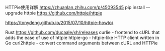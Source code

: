 

HTTPie使用详解
https://zhuanlan.zhihu.com/p/45093545
pip install --upgrade httpie
https://github.com/httpie/httpie

https://tonydeng.github.io/2015/07/10/httpie-howto/

Rust
https://github.com/ducaale/xh/releases
curlie - frontend to cURL that adds the ease of use of httpie
httpie-go - httpie-like HTTP client written in Go
curl2httpie - convert command arguments between cURL and HTTPie